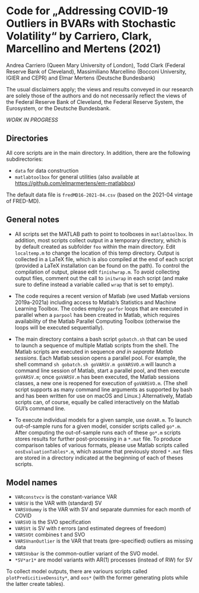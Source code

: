 # Code for „Addressing COVID-19 Outliers in BVARs with Stochastic Volatility“ by Carriero, Clark, Marcellino and Mertens (2021)

Andrea Carriero (Queen Mary University of London), Todd Clark (Federal Reserve Bank of Cleveland), Massimiliano Marcellino (Bocconi University, IGIER and CEPR) and Elmar Mertens (Deutsche Bundesbank)

The usual disclaimers apply; the views and results conveyed in our research are solely those of the authors and do not necessarily reflect the views of the Federal Reserve Bank of Cleveland, the Federal Reserve System, the Eurosystem, or the Deutsche Bundesbank.

*WORK IN PROGRESS*

## Directories
All core scripts are in the main directory. In addition, there are the following subdirectories:
- `data` for data construction
- `matlabtoolbox` for general utilities (also available at https://github.com/elmarmertens/em-matlabbox)

The default data file is `fredMD16-2021-04.csv` (based on the 2021-04 vintage of FRED-MD).

## General notes

- All scripts set the MATLAB path to point to toolboxes in `matlabtoolbox`. In addition, most scripts collect output in a temporary directory, which is by default created as subfolder `foo` within the main directory. Edit `localtemp.m` to change the location of this temp directory. Output is collected in a LaTeX file, which is also compiled at the end of each script (provided a LaTeX installation can be found on the path). To control the compilation of output, please edit `finishwrap.m`. To avoid collecting output files, comment out the call to `initwrap` in each script (and make sure to define instead a variable called `wrap` that is set to empty).

- The code requires a recent version of Matlab (we used Matlab versions 2019a-2021a) including access to Matlab’s Statistics and Machine Learning Toolbox. The codes employ `parfor` loops that are executed in parallel when a `parpool` has been created in Matlab, which requires availability of the Matlab Parallel Computing Toolbox (otherwise the loops will be executed sequentially).

- The main directory contains a bash script `gobatch.sh` that can be used to launch a sequence of multiple Matlab scripts from the shell. The Matlab scripts are executed in sequence *and in separate Matlab sessions*. Each Matlab session opens a parallel pool. For example, the shell command `sh gobatch.sh goVARSV.m goVARSVO.m` will launch a command line session of Matlab, start a parallel pool, and then execute `goVARSV.m`; once `goVARSV.m` has been executed, the Matlab sessions classes, a new one is reopened for execution of `goVARSVO.m`. (The shell script supports as many command line arguments as supported by bash and has been written for use on macOS and Linux.) Alternatively, Matlab scripts can, of course, equally be called interactively on the Matlab GUI’s command line.

- To execute individual models for a given sample, use `doVAR.m`. To launch out-of-sample runs for a given model, consider scripts called `go*.m`. After computing the out-of-sample runs each of these `go*.m` scripts stores results for further post-processing in a `*.mat` file. To produce comparison tables of various formats, please use Matlab scripts called `oosEvaluationTables*.m`, which assume that previously stored `*.mat` files are stored in a directory indicated at the beginning of each of theses scripts.  

## Model names
- `VARconstvcv` is the constant-variance VAR
- `VARSV` is the VAR with (standard) SV
- `VARSVdummy` is the VAR with SV and separate dummies  for each month of COVID
- `VARSVO` is the SVO specification
- `VARSVt` is SV with $t$ errors (and estimated degrees of freedom)
- `VARSVOt` combines t and SVO
- `VARSVnanOutlier` is the VAR that treats (pre-specified) outliers as missing data
- `VARSVobar` is the common-outlier variant of the SVO model.
- `*SV*ar1*` are model variants with AR(1) processes (instead of RW) for SV

To collect model outputs, there are variours scripts called `plotPredicitiveDensity*`, and `oos*` (with the former generating plots while the latter create tables).
